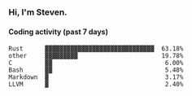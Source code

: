 ### Hi, I'm Steven.

#### Coding activity (past 7 days)
```
Rust      ▓▓▓▓▓▓▓▓▓▓▓▓▓▓▓▓▓▓▓▓▓▓▓▓▓▓▓▓▓▓  63.18%
other     ▓▓▓▓▓▓▓▓▓                       19.78%
C         ▓▓                               6.00%
Bash      ▓▓                               5.48%
Markdown  ▓                                3.17%
LLVM      ▓                                2.40%
```
